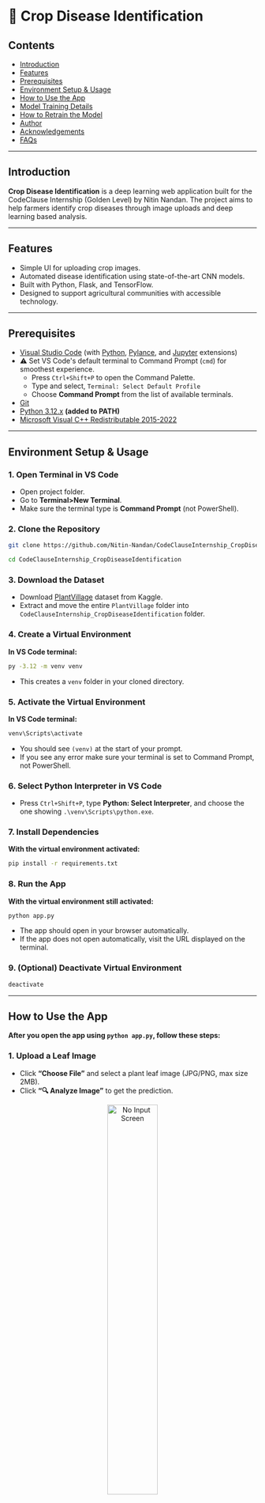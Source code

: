 # 🌱 Crop Disease Identification

## Contents

* [Introduction](#introduction)
* [Features](#features)
* [Prerequisites](#prerequisites)
* [Environment Setup & Usage](#environment-setup--usage)
* [How to Use the App](#how-to-use-the-app)
* [Model Training Details](#model-training-details)
* [How to Retrain the Model](#how-to-retrain-the-model)
* [Author](#author)
* [Acknowledgements](#acknowledgements)
* [FAQs](#faqs)

---

## Introduction

**Crop Disease Identification** is a deep learning web application built for the CodeClause Internship (Golden Level) by Nitin Nandan. The project aims to help farmers identify crop diseases through image uploads and deep learning based analysis.

---

## Features

* Simple UI for uploading crop images.
* Automated disease identification using state-of-the-art CNN models.
* Built with Python, Flask, and TensorFlow.
* Designed to support agricultural communities with accessible technology.

---

## Prerequisites

* [Visual Studio Code](https://code.visualstudio.com/download) (with [Python](https://marketplace.visualstudio.com/items?itemName=ms-python.python), [Pylance](https://marketplace.visualstudio.com/items?itemName=ms-python.vscode-pylance), and [Jupyter](https://marketplace.visualstudio.com/items?itemName=ms-toolsai.jupyter) extensions)
* ⚠️ Set VS Code's default terminal to Command Prompt (`cmd`) for smoothest experience.
    * Press `Ctrl+Shift+P` to open the Command Palette.
    * Type and select, `Terminal: Select Default Profile`
    * Choose **Command Prompt** from the list of available terminals.
* [Git](https://git-scm.com/downloads/win)
* [Python 3.12.x](https://www.python.org/downloads/release/python-3120/) **(added to PATH)**
* [Microsoft Visual C++ Redistributable 2015-2022](https://learn.microsoft.com/en-us/cpp/windows/latest-supported-vc-redist?view=msvc-170#visual-studio-2015-2017-2019-and-2022)

---

## Environment Setup & Usage

### 1. Open Terminal in VS Code

* Open project folder.
* Go to **Terminal>New Terminal**.
* Make sure the terminal type is **Command Prompt** (not PowerShell).

### 2. Clone the Repository

```bash
git clone https://github.com/Nitin-Nandan/CodeClauseInternship_CropDiseaseIdentification.git
```

```bash
cd CodeClauseInternship_CropDiseaseIdentification
```

### 3. Download the Dataset

* Download [PlantVillage](https://www.kaggle.com/datasets/emmarex/plantdisease) dataset from Kaggle.
* Extract and move the entire `PlantVillage` folder into `CodeClauseInternship_CropDiseaseIdentification` folder.

### 4. Create a Virtual Environment

**In VS Code terminal:**
```bash
py -3.12 -m venv venv
```

* This creates a `venv` folder in your cloned directory.

### 5. Activate the Virtual Environment

**In VS Code terminal:**
```bash
venv\Scripts\activate
```

* You should see `(venv)` at the start of your prompt.
* If you see any error make sure your terminal is set to Command Prompt, not PowerShell.

### 6. Select Python Interpreter in VS Code

* Press `Ctrl+Shift+P`, type **Python: Select Interpreter**, and choose the one showing `.\venv\Scripts\python.exe`.

### 7. Install Dependencies

**With the virtual environment activated:**
```bash
pip install -r requirements.txt
```

### 8. Run the App

**With the virtual environment still activated:**
```bash
python app.py
```

* The app should open in your browser automatically.
* If the app does not open automatically, visit the URL displayed on the terminal.

### 9. (Optional) Deactivate Virtual Environment

```bash
deactivate
```

---

## How to Use the App

**After you open the app using `python app.py`, follow these steps:**

### 1. Upload a Leaf Image

* Click **“Choose File”** and select a plant leaf image (JPG/PNG, max size 2MB).
* Click **“🔍 Analyze Image”** to get the prediction.

<div align="center"><img src="static/no-input.png" alt="No Input Screen" width="45%" /></div>

### 2. View the Result

* See the predicted disease with confidence score.
* Read its description and prevention tips.
* If confidence is low, the app will suggest consulting an expert.

<div align="center"><img src="static/with-input.png" alt="With Leaf Input Screen" width="45%" /></div>

### 3. Upload another image

* Click the **“⬆️ Upload New Image”** button to try again.

---

## Model Training Details

The included model (`crop_disease_model.keras`) was trained with the following settings:

<div align="center">

| Parameter             | Value                                          |
| --------------------- | ---------------------------------------------- |
| Model                 | MobileNetV2 (ImageNet pretrained)              |
| Input Size            | 224x224 RGB                                    |
| Batch Size            | 32                                             |
| Optimizer             | Adam                                           |
| Initial Learning Rate | 0.0001                                         |
| Fine-tuning LR        | 0.00001                                        |
| Epochs (initial)      | 100                                             |
| Fine-tuning Epochs    | 20                                             |
| Early Stopping        | Patience = 8                                   |
| Class Weighting       | Balanced                                       |
| Data Augmentation     | Rotation, shift, shear, zoom, brightness, flip |

</div>

### Model Performance

* **Training Accuracy:** 94.03%
* **Validation Accuracy:** 95.10%
* **Training Loss:** 0.1689
* **Validation Loss:** 0.1520

<div align="center"> <img src="static/output.png" alt="Training Graph" width="75%" /> </div>
<p align="center"><em>Accuracy & Loss curves from model training</em></p>

### Hardware

* Trained on CPU (Intel i7-1255U, 16GB RAM) — no GPU required.

---

## How to Retrain the Model

**To retrain or experiment with the model:**

### 1. Open the Notebook

* Open `crop_disease_identification.ipynb` in VS Code.

### 2. Adjust Parameters

* Modify image size, batch size, model type, epochs, augmentation, etc.

### 3. Run all Cells

* The notebook guides you through data preprocessing, training, and saving.

### 4. Replace the Model

* The app automatically uses your updated `crop_disease_model.keras` file.

---

## Author

### Nitin Nandan <br> - Project Creator & Maintainer

***This project was developed as part of the CodeClause Internship Program.***

---

## Acknowledgements

- This project uses the [PlantVillage Dataset](https://www.kaggle.com/datasets/emmarex/plantdisease), made available by the original authors and contributors.
- Special thanks to the developers and maintainers of open-source libraries including TensorFlow, Keras, scikit-learn, Flask, and others.
- Thanks to the authors of various tutorials and articles that guided my understanding of deep learning and web app deployment.

---

## FAQs

### 1. I get an error about missing classes or images?
* Ensure the `PlantVillage` folder is placed correctly in the `CodeClauseInternship_CropDiseaseIdentification` folder and contains proper class subfolders.

### 2. The app doesn’t run with `python app.py`?
* Check installation of **Python 12.0.x** using `py -3.12 --version` in VS Code terminal. Also make sure it is **added to PATH**.
* If **Python 3.12.x** is installed, try `py -3.12 app.py`.

### 3. Can I use a GPU for training or prediction?
* Yes, but the model is optimized for CPU-only use and runs well without a GPU.

### 4. How big can my image upload be?
* **Max 2MB**. Only JPG/JPEG/PNG files are accepted.

> ### 💡 If you encounter any issues while exploring this project, feel free to reach out to me at **`nitinkrs1980@gmail.com`**. I’ll be glad to assist you.